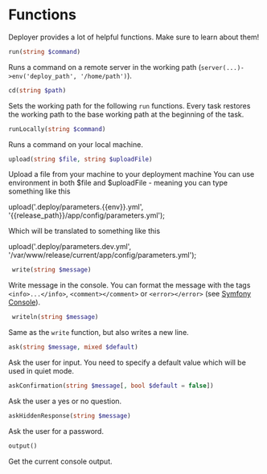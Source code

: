 # Functions

Deployer provides a lot of helpful functions. Make sure to learn about them!

``` php
run(string $command)
```

Runs a command on a remote server in the working path (`server(...)->env('deploy_path', '/home/path')`).

``` php
cd(string $path)
```

Sets the working path for the following `run` functions. Every task restores the working path to the base working path at the beginning of the task.

``` php
runLocally(string $command)
```

Runs a command on your local machine.

``` php
upload(string $file, string $uploadFile)
```

Upload a file from your machine to your deployment machine
You can use environment in both $file and $uploadFile - meaning you can type something like this

upload('.deploy/parameters.{{env}}.yml', '{{release_path}}/app/config/parameters.yml');

Which will be translated to something like this

upload('.deploy/parameters.dev.yml', '/var/www/release/current/app/config/parameters.yml');


``` php
 write(string $message)
```

Write message in the console. You can format the message with the tags `<info>...</info>`, `<comment></comment>` or `<error></error>` (see [Symfony Console](http://symfony.com/doc/current/components/console/introduction.html#coloring-the-output)).

``` php
 writeln(string $message)
```

Same as the `write` function, but also writes a new line.

``` php
ask(string $message, mixed $default)
```

Ask the user for input. You need to specify a default value which will be used in quiet mode.

``` php
askConfirmation(string $message[, bool $default = false])
```

Ask the user a yes or no question.

``` php
askHiddenResponse(string $message)
```

Ask the user for a password.

``` php
output()
```

Get the current console output.
